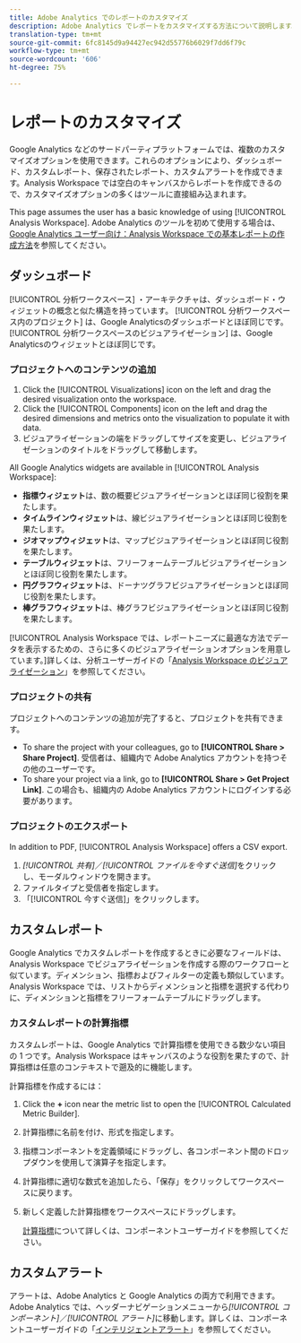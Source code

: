 ```yaml
---
title: Adobe Analytics でのレポートのカスタマイズ
description: Adobe Analytics でレポートをカスタマイズする方法について説明します。
translation-type: tm+mt
source-git-commit: 6fc8145d9a94427ec942d55776b6029f7dd6f79c
workflow-type: tm+mt
source-wordcount: '606'
ht-degree: 75%

---
```



# レポートのカスタマイズ

Google Analytics などのサードパーティプラットフォームでは、複数のカスタマイズオプションを使用できます。これらのオプションにより、ダッシュボード、カスタムレポート、保存されたレポート、カスタムアラートを作成できます。Analysis Workspace では空白のキャンバスからレポートを作成できるので、カスタマイズオプションの多くはツールに直接組み込まれます。

This page assumes the user has a basic knowledge of using [!UICONTROL Analysis Workspace]. Adobe Analytics のツールを初めて使用する場合は、[Google Analytics ユーザー向け：Analysis Workspace での基本レポートの作成方法](reports/create-report.md)を参照してください。

## ダッシュボード

[!UICONTROL 分析ワークスペース] ・アーキテクチャは、ダッシュボード・ウィジェットの概念と似た構造を持っています。 [!UICONTROL 分析ワークスペース内のプロジェクト] は、Google Analyticsのダッシュボードとほぼ同じです。 [!UICONTROL 分析ワークスペースのビジュアライゼーション] は、Google Analyticsのウィジェットとほぼ同じです。

### プロジェクトへのコンテンツの追加

1. Click the [!UICONTROL Visualizations] icon on the left and drag the desired visualization onto the workspace.
2. Click the [!UICONTROL Components] icon on the left and drag the desired dimensions and metrics onto the visualization to populate it with data.
3. ビジュアライゼーションの端をドラッグしてサイズを変更し、ビジュアライゼーションのタイトルをドラッグして移動します。

All Google Analytics widgets are available in [!UICONTROL Analysis Workspace]:

* **指標ウィジェット**&#x200B;は、数の概要ビジュアライゼーションとほぼ同じ役割を果たします。
* **タイムラインウィジェット**&#x200B;は、線ビジュアライゼーションとほぼ同じ役割を果たします。
* **ジオマップウィジェット**&#x200B;は、マップビジュアライゼーションとほぼ同じ役割を果たします。
* **テーブルウィジェット**&#x200B;は、フリーフォームテーブルビジュアライゼーションとほぼ同じ役割を果たします。
* **円グラフウィジェット**&#x200B;は、ドーナツグラフビジュアライゼーションとほぼ同じ役割を果たします。
* **棒グラフウィジェット**&#x200B;は、棒グラフビジュアライゼーションとほぼ同じ役割を果たします。

[!UICONTROL Analysis Workspace では、レポートニーズに最適な方法でデータを表示するための、さらに多くのビジュアライゼーションオプションを用意しています。]詳しくは、分析ユーザーガイドの「[Analysis Workspace のビジュアライゼーション](/help/analyze/analysis-workspace/visualizations/freeform-analysis-visualizations.md)」を参照してください。

### プロジェクトの共有

プロジェクトへのコンテンツの追加が完了すると、プロジェクトを共有できます。

* To share the project with your colleagues, go to **[!UICONTROL Share > Share Project]**. 受信者は、組織内で Adobe Analytics アカウントを持つその他のユーザーです。
* To share your project via a link, go to **[!UICONTROL Share > Get Project Link]**. この場合も、組織内の Adobe Analytics アカウントにログインする必要があります。

### プロジェクトのエクスポート

In addition to PDF, [!UICONTROL Analysis Workspace] offers a CSV export.

1. *[!UICONTROL 共有]*／*[!UICONTROL ファイルを今すぐ送信]*&#x200B;をクリックし、モーダルウィンドウを開きます。
2. ファイルタイプと受信者を指定します。
3. 「[!UICONTROL 今すぐ送信]」をクリックします。

## カスタムレポート

Google Analytics でカスタムレポートを作成するときに必要なフィールドは、Analysis Workspace でビジュアライゼーションを作成する際のワークフローと似ています。ディメンション、指標およびフィルターの定義も類似しています。Analysis Workspace では、リストからディメンションと指標を選択する代わりに、ディメンションと指標をフリーフォームテーブルにドラッグします。

### カスタムレポートの計算指標

カスタムレポートは、Google Analytics で計算指標を使用できる数少ない項目の 1 つです。Analysis Workspace はキャンバスのような役割を果たすので、計算指標は任意のコンテキストで遡及的に機能します。

計算指標を作成するには：

1. Click the **+** icon near the metric list to open the [!UICONTROL Calculated Metric Builder].
2. 計算指標に名前を付け、形式を指定します。
3. 指標コンポーネントを定義領域にドラッグし、各コンポーネント間のドロップダウンを使用して演算子を指定します。
4. 計算指標に適切な数式を追加したら、「保存」をクリックしてワークスペースに戻ります。
5. 新しく定義した計算指標をワークスペースにドラッグします。

   [計算指標](/help/components/c-calcmetrics/cm-overview.md)について詳しくは、コンポーネントユーザーガイドを参照してください。

## カスタムアラート

アラートは、Adobe Analytics と Google Analytics の両方で利用できます。Adobe Analytics では、ヘッダーナビゲーションメニューから&#x200B;*[!UICONTROL コンポーネント]*／*[!UICONTROL アラート]*&#x200B;に移動します。詳しくは、コンポーネントユーザーガイドの「[インテリジェントアラート](/help/components/c-alerts/intellligent-alerts.md)」を参照してください。
